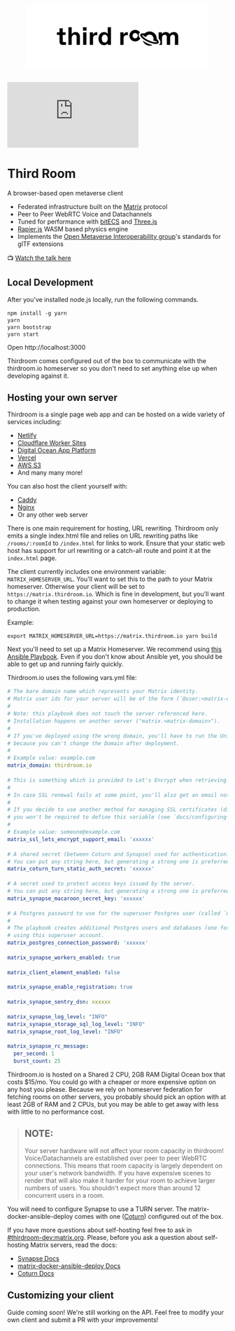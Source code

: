 <div align="center">
  <img
    src="docs/assets/logo.png"
    alt="Third Room"
    width="420px"
    padding="40px"
  />
  <br/>
  <br/>
</div>

[![Matrix](https://img.shields.io/matrix/thirdroom-dev:matrix.org)](https://matrix.to/#/#thirdroom-dev:matrix.org)

# Third Room

A browser-based open metaverse client

- Federated infrastructure built on the [Matrix](https://matrix.org/) protocol
- Peer to Peer WebRTC Voice and Datachannels
- Tuned for performance with [bitECS](https://github.com/NateTheGreatt/bitecs) and [Three.js](https://threejs.org/)
- [Rapier.js](https://rapier.rs/) WASM based physics engine
- Implements the [Open Metaverse Interoperability group](https://omigroup.org)'s standards for glTF extensions

📺 [Watch the talk here](https://youtu.be/e26UJRCGfGk?t=2266)

## Local Development

After you've installed node.js locally, run the following commands.

```
npm install -g yarn
yarn
yarn bootstrap
yarn start
```

Open http://localhost:3000

Thirdroom comes configured out of the box to communicate with the thirdroom.io homeserver so you don't need to set anything else up when developing against it.

## Hosting your own server

Thirdroom is a single page web app and can be hosted on a wide variety of services including:
- [Netlify](https://www.netlify.com/)
- [Cloudflare Worker Sites](https://developers.cloudflare.com/workers/platform/sites)
- [Digital Ocean App Platform](https://www.digitalocean.com/products/app-platform/)
- [Vercel](https://vercel.com/)
- [AWS S3](https://docs.aws.amazon.com/AmazonS3/latest/userguide/WebsiteHosting.html)
- And many many more!

You can also host the client yourself with:
- [Caddy](https://caddyserver.com/docs/)
- [Nginx](https://nginx.org)
- Or any other web server

There is one main requirement for hosting, URL rewriting. Thirdroom only emits a single index.html file and relies on URL rewriting paths like `/rooms/:roomId` to `/index.html` for links to work. Ensure that your static web host has support for url rewriting or a catch-all route and point it at the `index.html` page.

The client currently includes one environment variable: `MATRIX_HOMESERVER_URL`. You'll want to set this to the path to your Matrix homeserver. Otherwise your client will be set to `https://matrix.thirdroom.io`. Which is fine in development, but you'll want to change it when testing against your own homeserver or deploying to production.

Example:
```
export MATRIX_HOMESERVER_URL=https://matrix.thirdroom.io yarn build
```

Next you'll need to set up a Matrix Homeserver. We recommend using [this Ansible Playbook](https://github.com/spantaleev/matrix-docker-ansible-deploy). Even if you don't know about Ansible yet, you should be able to get up and running fairly quickly.

Thirdroom.io uses the following vars.yml file:

```yaml
# The bare domain name which represents your Matrix identity.
# Matrix user ids for your server will be of the form (`@user:<matrix-domain>`).
#
# Note: this playbook does not touch the server referenced here.
# Installation happens on another server ("matrix.<matrix-domain>").
#
# If you've deployed using the wrong domain, you'll have to run the Uninstalling step,
# because you can't change the Domain after deployment.
#
# Example value: example.com
matrix_domain: thirdroom.io

# This is something which is provided to Let's Encrypt when retrieving SSL certificates for domains.
#
# In case SSL renewal fails at some point, you'll also get an email notification there.
#
# If you decide to use another method for managing SSL certificates (different than the default Let's Encrypt),
# you won't be required to define this variable (see `docs/configuring-playbook-ssl-certificates.md`).
#
# Example value: someone@example.com
matrix_ssl_lets_encrypt_support_email: 'xxxxxx'

# A shared secret (between Coturn and Synapse) used for authentication.
# You can put any string here, but generating a strong one is preferred (e.g. `pwgen -s 64 1`).
matrix_coturn_turn_static_auth_secret: 'xxxxxx'

# A secret used to protect access keys issued by the server.
# You can put any string here, but generating a strong one is preferred (e.g. `pwgen -s 64 1`).
matrix_synapse_macaroon_secret_key: 'xxxxxx'

# A Postgres password to use for the superuser Postgres user (called `matrix` by default).
#
# The playbook creates additional Postgres users and databases (one for each enabled service)
# using this superuser account.
matrix_postgres_connection_password: 'xxxxxx'

matrix_synapse_workers_enabled: true

matrix_client_element_enabled: false

matrix_synapse_enable_registration: true

matrix_synapse_sentry_dsn: xxxxxx

matrix_synapse_log_level: "INFO"
matrix_synapse_storage_sql_log_level: "INFO"
matrix_synapse_root_log_level: "INFO"

matrix_synapse_rc_message:
  per_second: 1
  burst_count: 25
```

Thirdroom.io is hosted on a Shared 2 CPU, 2GB RAM Digital Ocean box that costs $15/mo. You could go with a cheaper or more expensive option on any host you please. Because we rely on homeserver federation for fetching rooms on other servers, you probably should pick an option with at least 2GB of RAM and 2 CPUs, but you may be able to get away with less with little to no performance cost.

> ## NOTE:
> Your server hardware will not affect your room capacity in thirdroom! Voice/Datachannels are established over peer to peer WebRTC connections. This means that room capacity is largely dependent on your user's network bandwidth. If you have expensive scenes to render that will also make it harder for your room to achieve larger numbers of users. You shouldn't expect more than around 12 concurrent users in a room.

You will need to configure Synapse to use a TURN server. The matrix-docker-ansible-deploy comes with one ([Coturn](https://github.com/coturn/coturn)) configured out of the box.

If you have more questions about self-hosting feel free to ask in [#thirdroom-dev:matrix.org](https://matrix.to/#/#thirdroom-dev:matrix.org). Please, before you ask a question about self-hosting Matrix servers, read the docs:

- [Synapse Docs](https://matrix-org.github.io/synapse/latest/setup/installation.html)
- [matrix-docker-ansible-deploy Docs](https://github.com/spantaleev/matrix-docker-ansible-deploy)
- [Coturn Docs](https://github.com/coturn/coturn)

## Customizing your client

Guide coming soon! We're still working on the API. Feel free to modify your own client and submit a PR with your improvements!
